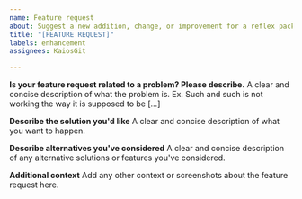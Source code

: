 ```yaml
---
name: Feature request
about: Suggest a new addition, change, or improvement for a reflex package.
title: "[FEATURE REQUEST]"
labels: enhancement
assignees: KaiosGit

---
```


**Is your feature request related to a problem? Please describe.**
A clear and concise description of what the problem is. Ex. Such and such is not working the way it is supposed to be [...]

**Describe the solution you'd like**
A clear and concise description of what you want to happen.

**Describe alternatives you've considered**
A clear and concise description of any alternative solutions or features you've considered.

**Additional context**
Add any other context or screenshots about the feature request here.
